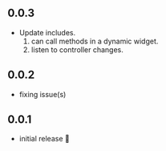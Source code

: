 ## 0.0.3

* Update includes.
  1. can call methods in a dynamic widget.
  2. listen to controller changes.

## 0.0.2

* fixing issue(s)

## 0.0.1

* initial release 🎉
